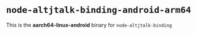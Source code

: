 # `node-altjtalk-binding-android-arm64`

This is the **aarch64-linux-android** binary for `node-altjtalk-binding`
